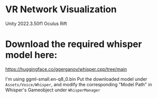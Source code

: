 # VR Network Visualization

Unity 2022.3.50f1
Oculus Rift

# Download the required whisper model here:

https://huggingface.co/ggerganov/whisper.cpp/tree/main

I'm using ggml-small.en-q8_0.bin
Put the downloaded model under ```Assets/Voice/Whisper```, and modify the corresponding "Model Path" in Whisper's Gameobject under ```WhisperManager```